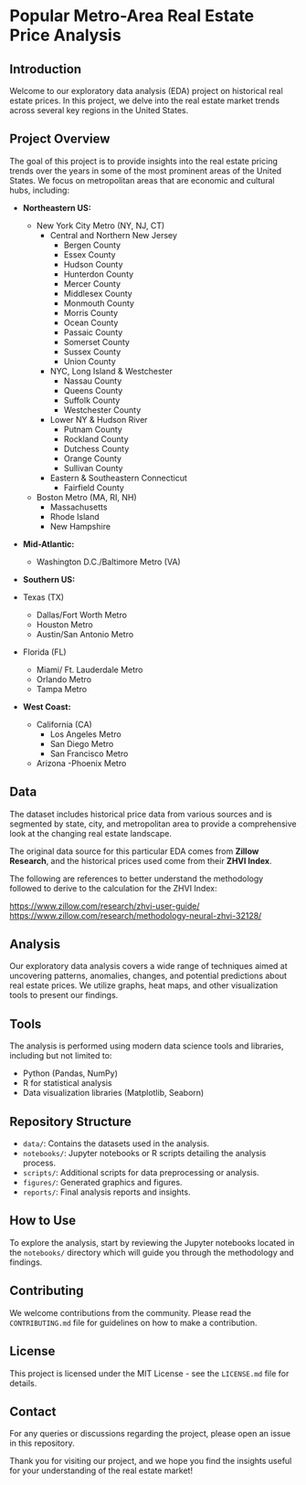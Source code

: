 # Popular Metro-Area Real Estate Price Analysis

## Introduction
Welcome to our exploratory data analysis (EDA) project on historical real estate prices. In this project, we delve into the real estate market trends across several key regions in the United States.

## Project Overview
The goal of this project is to provide insights into the real estate pricing trends over the years in some of the most prominent areas of the United States. We focus on metropolitan areas that are economic and cultural hubs, including:
    
- **Northeastern US:**
  - New York City Metro (NY, NJ, CT)
      - Central and Northern New Jersey
          - Bergen County
          - Essex County
          - Hudson County
          - Hunterdon County
          - Mercer County
          - Middlesex County
          - Monmouth County
          - Morris County
          - Ocean County
          - Passaic County
          - Somerset County
          - Sussex County
          - Union County
      - NYC, Long Island & Westchester
          - Nassau County
          - Queens County
          - Suffolk County
          - Westchester County
      - Lower NY & Hudson River
          - Putnam County
          - Rockland County
          - Dutchess County
          - Orange County
          - Sullivan County
      - Eastern & Southeastern Connecticut
          - Fairfield County
  - Boston Metro (MA, RI, NH)
      - Massachusetts
      - Rhode Island
      - New Hampshire
 
- **Mid-Atlantic:**
  - Washington D.C./Baltimore Metro (VA)


- **Southern US:**
- Texas (TX)
  - Dallas/Fort Worth Metro
  - Houston Metro
  - Austin/San Antonio Metro
    
- Florida (FL)
  - Miami/ Ft. Lauderdale Metro
  - Orlando Metro
  - Tampa Metro
 
- **West Coast:**
  - California (CA)
      - Los Angeles Metro
      - San Diego Metro
      - San Francisco Metro
  - Arizona
      -Phoenix Metro


## Data
The dataset includes historical price data from various sources and is segmented by state, city, and metropolitan area to provide a comprehensive look at the changing real estate landscape.

The original data source for this particular EDA comes from **Zillow Research**, and the historical prices used come from their **ZHVI Index**. 

The following are references to better understand the methodology followed to derive to the calculation for the ZHVI Index: 

https://www.zillow.com/research/zhvi-user-guide/
https://www.zillow.com/research/methodology-neural-zhvi-32128/

## Analysis
Our exploratory data analysis covers a wide range of techniques aimed at uncovering patterns, anomalies, changes, and potential predictions about real estate prices. We utilize graphs, heat maps, and other visualization tools to present our findings.

## Tools
The analysis is performed using modern data science tools and libraries, including but not limited to:

- Python (Pandas, NumPy)
- R for statistical analysis
- Data visualization libraries (Matplotlib, Seaborn)

## Repository Structure
- `data/`: Contains the datasets used in the analysis.
- `notebooks/`: Jupyter notebooks or R scripts detailing the analysis process.
- `scripts/`: Additional scripts for data preprocessing or analysis.
- `figures/`: Generated graphics and figures.
- `reports/`: Final analysis reports and insights.

## How to Use
To explore the analysis, start by reviewing the Jupyter notebooks located in the `notebooks/` directory which will guide you through the methodology and findings.

## Contributing
We welcome contributions from the community. Please read the `CONTRIBUTING.md` file for guidelines on how to make a contribution.

## License
This project is licensed under the MIT License - see the `LICENSE.md` file for details.

## Contact
For any queries or discussions regarding the project, please open an issue in this repository.

Thank you for visiting our project, and we hope you find the insights useful for your understanding of the real estate market!
